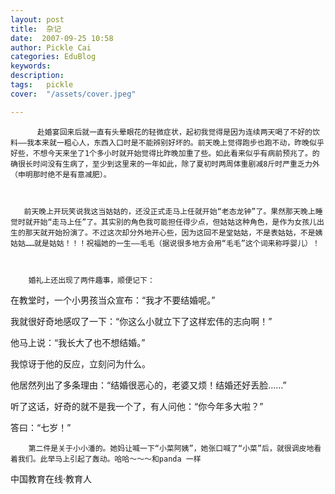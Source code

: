 ```yaml
---
layout: post  
title:  杂记  
date:  2007-09-25 10:58  
author: Pickle Cai  
categories: EduBlog  
keywords: 
description:   
tags:	pickle   
cover:  "/assets/cover.jpeg"  

---  
```

    
          赴婚宴回来后就一直有头晕眼花的轻微症状，起初我觉得是因为连续两天喝了不好的饮料——我本来就一粗心人，东西入口时是不能辨别好坏的。前天晚上觉得跑步也跑不动，昨晚似乎好些，不想今天来坐了1个多小时就开始觉得比昨晚加重了些。如此看来似乎有病前预兆了。的确很长时间没有生病了，至少到这里来的一年如此，除了夏初时两周体重剧减8斤时严重乏力外（申明那时绝不是有意减肥）。



       前天晚上开玩笑说我这当姑姑的，还没正式走马上任就开始“老态龙钟”了。果然那天晚上睡觉时就开始“走马上任”了。其实别的角色我可能担任得少点，但姑姑这种角色，是作为女孩儿出生的那天就开始扮演了。不过这次却分外地开心些，因为这回不是堂姑姑，不是表姑姑，不是姨姑姑……就是姑姑！！！祝福她的一生——毛毛（据说很多地方会用“毛毛”这个词来称呼婴儿）！



        婚礼上还出现了两件趣事，顺便记下：







在教堂时，一个小男孩当众宣布：“我才不要结婚呢。”

我就很好奇地感叹了一下：“你这么小就立下了这样宏伟的志向啊！”

他马上说：“我长大了也不想结婚。”

我惊讶于他的反应，立刻问为什么。

他居然列出了多条理由：“结婚很恶心的，老婆又烦！结婚还好丢脸……”

听了这话，好奇的就不是我一个了，有人问他：“你今年多大啦？”

答曰：“七岁！”

        第二件是关于小小潘的。她妈让喊一下“小菜阿姨”，她张口喊了“小菜”后，就很调皮地看着我们。此举马上引起了轰动。哈哈～～～和panda 一样



		    
 中国教育在线·教育人

